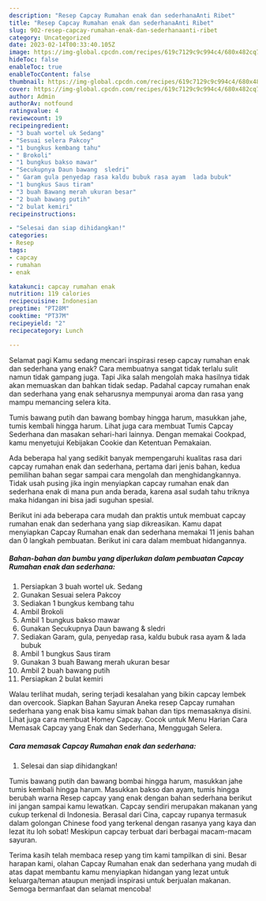 ```yaml
---
description: "Resep Capcay Rumahan enak dan sederhanaAnti Ribet"
title: "Resep Capcay Rumahan enak dan sederhanaAnti Ribet"
slug: 902-resep-capcay-rumahan-enak-dan-sederhanaanti-ribet
category: Uncategorized
date: 2023-02-14T00:33:40.105Z
image: https://img-global.cpcdn.com/recipes/619c7129c9c994c4/680x482cq70/capcay-rumahan-enak-dan-sederhana-foto-resep-utama.jpg
hideToc: false
enableToc: true
enableTocContent: false
thumbnail: https://img-global.cpcdn.com/recipes/619c7129c9c994c4/680x482cq70/capcay-rumahan-enak-dan-sederhana-foto-resep-utama.jpg
cover: https://img-global.cpcdn.com/recipes/619c7129c9c994c4/680x482cq70/capcay-rumahan-enak-dan-sederhana-foto-resep-utama.jpg
author: Admin
authorAv: notfound
ratingvalue: 4
reviewcount: 19
recipeingredient:
- "3 buah wortel uk Sedang"
- "Sesuai selera Pakcoy"
- "1 bungkus kembang tahu"
- " Brokoli"
- "1 bungkus bakso mawar"
- "Secukupnya Daun bawang  sledri"
- " Garam gula penyedap rasa kaldu bubuk rasa ayam  lada bubuk"
- "1 bungkus Saus tiram"
- "3 buah Bawang merah ukuran besar"
- "2 buah bawang putih"
- "2 bulat kemiri"
recipeinstructions:

- "Selesai dan siap dihidangkan!"
categories:
- Resep
tags:
- capcay
- rumahan
- enak

katakunci: capcay rumahan enak 
nutrition: 119 calories
recipecuisine: Indonesian
preptime: "PT28M"
cooktime: "PT37M"
recipeyield: "2"
recipecategory: Lunch

---
```



Selamat pagi Kamu sedang mencari inspirasi resep capcay rumahan enak dan sederhana yang enak? Cara membuatnya sangat tidak terlalu sulit namun tidak gampang juga. Tapi Jika salah mengolah maka hasilnya tidak akan memuaskan dan bahkan tidak sedap. Padahal capcay rumahan enak dan sederhana yang enak seharusnya mempunyai aroma dan rasa yang mampu memancing selera kita.


Tumis bawang putih dan bawang bombay hingga harum, masukkan jahe, tumis kembali hingga harum. Lihat juga cara membuat Tumis Capcay Sederhana dan masakan sehari-hari lainnya. Dengan memakai Cookpad, kamu menyetujui Kebijakan Cookie dan Ketentuan Pemakaian.

Ada beberapa hal yang sedikit banyak mempengaruhi kualitas rasa dari capcay rumahan enak dan sederhana, pertama dari jenis bahan, kedua pemilihan bahan segar sampai cara mengolah dan menghidangkannya. Tidak usah pusing jika ingin menyiapkan capcay rumahan enak dan sederhana enak di mana pun anda berada, karena asal sudah tahu triknya maka hidangan ini bisa jadi suguhan spesial.


Berikut ini ada beberapa cara mudah dan praktis untuk membuat capcay rumahan enak dan sederhana yang siap dikreasikan. Kamu dapat menyiapkan Capcay Rumahan enak dan sederhana memakai 11 jenis bahan dan 0 langkah pembuatan. Berikut ini cara dalam membuat hidangannya.

<!--inarticleads1-->

##### Bahan-bahan dan bumbu yang diperlukan dalam pembuatan Capcay Rumahan enak dan sederhana:

1. Persiapkan 3 buah wortel uk. Sedang
1. Gunakan Sesuai selera Pakcoy
1. Sediakan 1 bungkus kembang tahu
1. Ambil  Brokoli
1. Ambil 1 bungkus bakso mawar
1. Gunakan Secukupnya Daun bawang &amp; sledri
1. Sediakan  Garam, gula, penyedap rasa, kaldu bubuk rasa ayam &amp; lada bubuk
1. Ambil 1 bungkus Saus tiram
1. Gunakan 3 buah Bawang merah ukuran besar
1. Ambil 2 buah bawang putih
1. Persiapkan 2 bulat kemiri


Walau terlihat mudah, sering terjadi kesalahan yang bikin capcay lembek dan overcook. Siapkan Bahan Sayuran Aneka resep Capcay rumahan sederhana yang enak bisa kamu simak bahan dan tips memasaknya disini. Lihat juga cara membuat Homey Capcay. Cocok untuk Menu Harian Cara Memasak Capcay yang Enak dan Sederhana, Menggugah Selera. 

<!--inarticleads2-->

##### Cara memasak Capcay Rumahan enak dan sederhana:


1. Selesai dan siap dihidangkan!

Tumis bawang putih dan bawang bombai hingga harum, masukkan jahe tumis kembali hingga harum. Masukkan bakso dan ayam, tumis hingga berubah warna Resep capcay yang enak dengan bahan sederhana berikut ini jangan sampai kamu lewatkan. Capcay sendiri merupakan makanan yang cukup terkenal di Indonesia. Berasal dari Cina, capcay rupanya termasuk dalam golongan Chinese food yang terkenal dengan rasanya yang kaya dan lezat itu loh sobat! Meskipun capcay terbuat dari berbagai macam-macam sayuran. 

Terima kasih telah membaca resep yang tim kami tampilkan di sini. Besar harapan kami, olahan Capcay Rumahan enak dan sederhana yang mudah di atas dapat membantu kamu menyiapkan hidangan yang lezat untuk keluarga/teman ataupun menjadi inspirasi untuk berjualan makanan. Semoga bermanfaat dan selamat mencoba!
